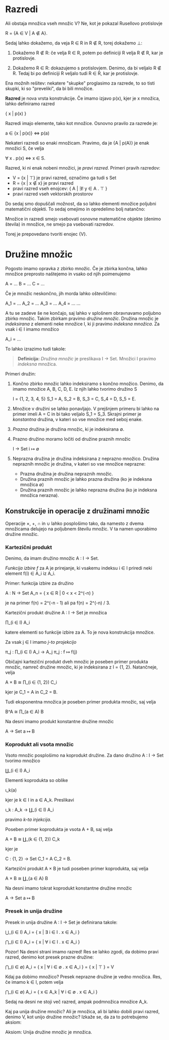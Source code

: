 # Razredi

Ali obstaja množica vseh množic V? Ne, kot je pokazal Rusellovo protislovje

  R = {A ∈ V | A ∉ A}.

Sedaj lahko dokažemo, da veja R ∈ R in R ∉ R, torej dokažemo ⊥:

1. Dokažemo R ∉ R: če velja R ∈ R, potem po definiciji R velja R ∉ R, kar je protislovje.

2. Dokažemo R ∈ R: dokazujemo s protislovjem. Denimo, da bi veljalo R ∉ R. Tedaj bi po
   definiciji R veljalo tudi R ∈ R, kar je protislovje.

Ena možnih rešitev: nekatere "skupke" proglasimo za razrede, to so tisti skupki, ki so
"preveliki", da bi bili množice.

**Razred** je nova vrsta konstrukcije. Če imamo izjavo p(x), kjer je x množica, lahko
definiramo razred

  { x | p(x) }

Razredi imajo elemente, tako kot množice. Osnovno pravilo za razrede je:

  a ∈ {x | p(x)} ⇔ p(a)

Nekateri razredi so enaki množicam. Pravimo, da je {A | p(A)} je enak množici S, če velja

  ∀ x . p(x) ⇔ x ∈ S.

Razred, ki ni enak nobeni množici, je *pravi razred*. Primeri pravih razredov:

* V = {x | ⊤} je pravi razred, označimo ga tudi s Set
* R = {x | x ∉ x} je pravi razred
* pravi razred vseh enojcev: { A | ∃! y ∈ A . ⊤ }
* pravi razred vseh vektorskih prostorov

Do sedaj smo dopuščali možnost, da so lahko elementi množice poljubni matematični objekti.
To sedaj omejimo in opredelimo bolj natančno:

  Množice in razredi smejo vsebovati osnovne matematične objekte (denimo števila) in
  množice, ne smejo pa vsebovati razredov.

Torej je prepovedano tvoriti enojec {V}.

# Družine množic

Pogosto imamo opravka z zbirko množic. Če je zbirka končna, lahko množice preprosto
naštejemo in vsako od njih poimenujemo

   A = ...
   B = ...
   C = ...

Če je množic neskončno, jih morda lahko oštevilčimo:

   A_1 = ...
   A_2 = ...
   A_3 = ...
   A_4 = ...
   ...

A tu se zadeve še ne končajo, saj lahko v splošnem obravnavamo poljubno zbirko množic.
Takim zbirkam pravimo *družine množic*. Družina množic je *indeksirana* z elementi
neke množice I, ki ji pravimo *indeksna množica*. Za vsak i ∈ I imamo množico

   A_i = ...

To lahko izrazimo tudi takole:

> **Definicija:** *Družina množic* je preslikava I → Set. Množici I pravimo *indeksna*
> množica.

Primeri družin:

1. Končno zbirko množic lahko indeksiramo s končno množico. Denimo, da imamo
   množice A, B, C, D, E. Iz njih lahko tvorimo družino S

   I = {1, 2, 3, 4, 5}
   S_1 = A, S_2 = B, S_3 = C, S_4 = D, S_5 = E.

2. Množice v družini se lahko ponavljajo. V prejšnjem primeru bi lahko na primer
   imeli A = C in bi tako veljalo S_1 = S_3. Skrajni primer je *konstantna* družina,
   v kateri so vse množice med seboj enake.

3. *Prazna* družina je družina množic, ki je indeksirana ∅.

4. Prazno družino moramo ločiti od družine praznih množic

     I → Set
     i ↦ ∅

5. Neprazna družina je družina indeksirana z neprazno množico.
   Družina nepraznih množic je družina, v kateri so vse množice neprazne:

      * Prazna družina je družina nepraznih množic.
      * Družina praznih množic je lahko prazna družina (ko je indeksna množica ∅)
      * Družina praznih množic je lahko neprazna družina (ko je indeksna množica nerazna).

## Konstrukcije in operacije z družinami množic

Operacije ×, +, ∩ in ∪ lahko posplošimo tako, da namesto z dvema množicama delujejo na
poljubnem številu množic. V ta namen uporabimo družine množic.

### Kartezični produkt

Denimo, da imam družino množic A : I → Set.

*Funkcija izbire f* za A je prirejanje, ki vsakemu indeksu i ∈ I priredi neki element
f(i) ∈ A_i iz A_i.

Primer: funkcija izbire za družino

   A : N → Set
   A_n = { x ∈ R | 0 < x < 2^(-n) }

je na primer f(n) = 2^(-n - 1) ali pa f(n) = 2^(-n) / 3.

Kartezični produkt družine A : I → Set je množica

  ∏_(i ∈ I) A_i

katere elementi so funkcije izbire za A. To je nova konstrukcija množice.

Za vsak j ∈ I imamo *j-to projekcijo*

  π_j :  ∏_(i ∈ I) A_i → A_j
  π_j :  f ↦ f(j)

Običajni kartezični produkt dveh množic je poseben primer produkta množic, namreč družine
množic, ki je indeksirana z I = {1, 2}. Natančneje, velja

  A × B ≅ ∏_(i ∈ {1, 2}) C_i

  kjer je C_1 = A in C_2 = B.

Tudi eksponentna množica je poseben primer produkta množic, saj velja

  B^A ≅ ∏_(a ∈ A) B

Na desni imamo produkt konstantne družine množic

  A → Set
  a ↦ B

### Koprodukt ali vsota množic

Vsoto množic posplošimo na koprodukt družine. Za dano družino A : I → Set tvorimo množico

  ∐_(i ∈ I) A_i

Elementi koprodukta so oblike

  ι_k(a)

kjer je k ∈ I in a ∈ A_k. Preslikavi

  ι_k : A_k → ∐_(i ∈ I) A_i

pravimo *k-ta injekcija*.

Poseben primer koprodukta je vsota A + B, saj velja

  A + B ≅ ∐_(k ∈ {1, 2}) C_k

kjer je

  C : {1, 2} → Set
  C_1 = A
  C_2 = B.

Kartezični produkt A × B je tudi poseben primer koprodukta, saj velja

  A × B ≅ ∐_{a ∈ A} B

Na desni imamo tokrat koprodukt konstantne družine množic

  A → Set
  a ↦ B

### Presek in unija družine

Presek in unija družine A : I → Set je definirana takole:

  ⋃_(i ∈ I) A_i = { x | ∃ i ∈ I . x ∈ A_i }

  ⋂_(i ∈ I) A_i = { x | ∀ i ∈ I . x ∈ A_i }

Pozor! Na desni strani imamo razred! Res se lahko zgodi, da dobimo pravi razred, denimo
kot presek prazne družine:

  ⋂_(i ∈ ∅) A_i = { x | ∀ i ∈ ∅ . x ∈ A_i } = { x | ⊤ } = V

Kdaj pa dobimo množico? Presek neprazne družine je vedno množica. Res, če imamo
k ∈ I, potem velja

  ⋂_(i ∈ ∅) A_i = { x ∈ A_k | ∀ i ∈ ∅ . x ∈ A_i }

Sedaj na desni ne stoji več razred, ampak podmnožica množice A_k.

Kaj pa unija družine množic? Ali je množica, ali bi lahko dobili pravi razred, denimo V,
kot unijo družine množic? Izkaže se, da za to potrebujemo aksiom:

  Aksiom: Unija družine množic je množica.

